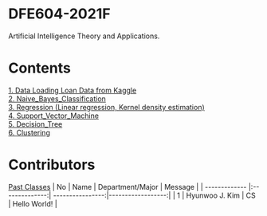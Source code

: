 # DFE604-2021F
Artificial Intelligence Theory and Applications.

# Contents
[1. Data Loading Loan Data from Kaggle](https://github.com/mlvlab/DFE604-2020F/blob/master/1_Data_Loading_Loan_Data_from_Kaggle.ipynb)  
[2. Naive_Bayes_Classification](https://github.com/mlvlab/DFE604-2020F/blob/master/2_Naive_Bayes_Classification.ipynb)  
[3. Regression (Linear regression, Kernel density estimation)](https://github.com/mlvlab/DFE604-2020F/blob/master/3_Regression.ipynb)  
[4. Support_Vector_Machine](https://github.com/mlvlab/DFE604-2020F/blob/master/4_Support_Vector_Machine.ipynb)   
[5. Decision_Tree](https://github.com/mlvlab/DFE604-2020F/blob/master/5_Decision_Tree.ipynb)  
[6. Clustering](https://github.com/mlvlab/DFE604-2020F/blob/master/6_Clustering.ipynb)  




# Contributors 
[Past Classes](https://github.com/mlvlab/DFE604-2020F/blob/master/PastClasses.md)
| No            | Name           | Department/Major | Message           |
| ------------- |:--------------:| ----------------:|------------------:|
| 1             | Hyunwoo J. Kim | CS               | Hello World!      |


